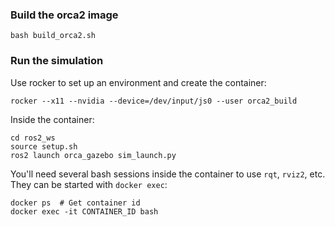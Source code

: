 ### Build the orca2 image
~~~
bash build_orca2.sh
~~~

### Run the simulation

Use rocker to set up an environment and create the container:
~~~
rocker --x11 --nvidia --device=/dev/input/js0 --user orca2_build
~~~

Inside the container:
~~~
cd ros2_ws
source setup.sh
ros2 launch orca_gazebo sim_launch.py
~~~

You'll need several bash sessions inside the container to use `rqt`, `rviz2`, etc.
They can be started with `docker exec`:
~~~
docker ps  # Get container id
docker exec -it CONTAINER_ID bash
~~~
